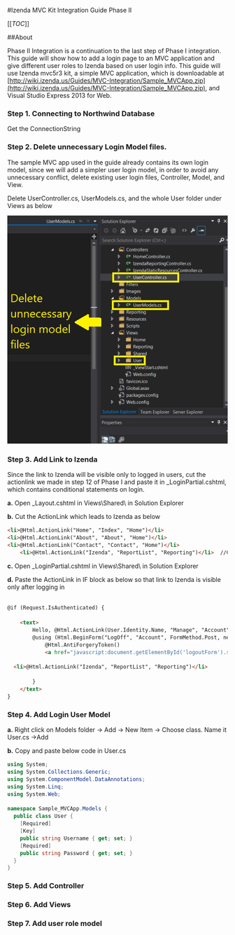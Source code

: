 #Izenda MVC Kit Integration Guide Phase II

[[_TOC_]]

##About

Phase II Integration is a continuation to the last step of Phase I integration. This guide will show how to add a login page to an MVC application and give different user roles to Izenda based on user login info. This guide will use Izenda mvc5r3 kit, a simple MVC application, which is downloadable at [http://wiki.izenda.us/Guides/MVC-Integration/Sample_MVCApp.zip](http://wiki.izenda.us/Guides/MVC-Integration/Sample_MVCApp.zip), and Visual Studio Express 2013 for Web. 

### Step 1. Connecting to Northwind Database

Get the ConnectionString

### Step 2. Delete unnecessary Login Model files.

The sample MVC app used in the guide already contains its own login model, since we will add a simpler user login model, in order to avoid any unnecessary conflict, delete existing user login files, Controller, Model, and View.

Delete UserController.cs, UserModels.cs, and the whole User folder under Views as below

![](/Guides/MVC-Integration/Phase-II-Draft/1.png) 



### Step 3. Add Link to Izenda

Since the link to Izenda will be visible only to logged in users, cut the actionlink we made in step 12 of Phase I and paste it in _LoginPartial.cshtml, which contains conditional statements on login. 

**a.** Open _Layout.cshtml in Views\Shared\ in Solution Explorer

**b.** Cut the ActionLink which leads to Izenda as below

```html
<li>@Html.ActionLink("Home", "Index", "Home")</li>
<li>@Html.ActionLink("About", "About", "Home")</li>
<li>@Html.ActionLink("Contact", "Contact", "Home")</li>
    <li>@Html.ActionLink("Izenda", "ReportList", "Reporting")</li>  //Cut this line
```

**c.** Open _LoginPartial.cshtml in Views\Shared\ in Solution Explorer

**d.** Paste the ActionLink in IF block as below so that link to Izenda is visible only after logging in

```html

@if (Request.IsAuthenticated) {

    <text>
        Hello, @Html.ActionLink(User.Identity.Name, "Manage", "Account", routeValues: null, htmlAttributes: new { @class = "username", title = "Manage" })
        @using (Html.BeginForm("LogOff", "Account", FormMethod.Post, new { id = "logoutForm" })) {
            @Html.AntiForgeryToken()
            <a href="javascript:document.getElementById('logoutForm').submit()">Log off</a>
          
  <li>@Html.ActionLink("Izenda", "ReportList", "Reporting")</li>        // Paste the action link here

        }
    </text>
}

```

### Step 4. Add Login User Model

**a.** Right click on Models folder -> Add -> New Item -> Choose class. Name it User.cs ->Add

**b.** Copy and paste below code in User.cs

```csharp
using System;
using System.Collections.Generic;
using System.ComponentModel.DataAnnotations;
using System.Linq;
using System.Web;

namespace Sample_MVCApp.Models {
  public class User {
    [Required]
    [Key]
    public string Username { get; set; }
    [Required]
    public string Password { get; set; }
  }
}


```




### Step 5. Add Controller

### Step 6. Add Views

### Step 7. Add user role model

 